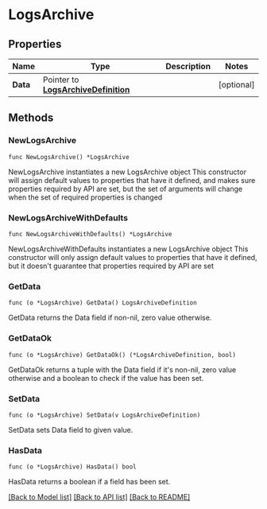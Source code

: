 # LogsArchive

## Properties

Name | Type | Description | Notes
------------ | ------------- | ------------- | -------------
**Data** | Pointer to [**LogsArchiveDefinition**](LogsArchiveDefinition.md) |  | [optional] 

## Methods

### NewLogsArchive

`func NewLogsArchive() *LogsArchive`

NewLogsArchive instantiates a new LogsArchive object
This constructor will assign default values to properties that have it defined,
and makes sure properties required by API are set, but the set of arguments
will change when the set of required properties is changed

### NewLogsArchiveWithDefaults

`func NewLogsArchiveWithDefaults() *LogsArchive`

NewLogsArchiveWithDefaults instantiates a new LogsArchive object
This constructor will only assign default values to properties that have it defined,
but it doesn't guarantee that properties required by API are set

### GetData

`func (o *LogsArchive) GetData() LogsArchiveDefinition`

GetData returns the Data field if non-nil, zero value otherwise.

### GetDataOk

`func (o *LogsArchive) GetDataOk() (*LogsArchiveDefinition, bool)`

GetDataOk returns a tuple with the Data field if it's non-nil, zero value otherwise
and a boolean to check if the value has been set.

### SetData

`func (o *LogsArchive) SetData(v LogsArchiveDefinition)`

SetData sets Data field to given value.

### HasData

`func (o *LogsArchive) HasData() bool`

HasData returns a boolean if a field has been set.


[[Back to Model list]](../README.md#documentation-for-models) [[Back to API list]](../README.md#documentation-for-api-endpoints) [[Back to README]](../README.md)


